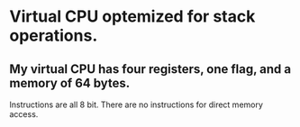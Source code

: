 # Virtual CPU optemized for stack operations.

## My virtual CPU has four registers, one flag, and a memory of 64 bytes. 
Instructions are all 8 bit. There are no instructions for direct memory access.
